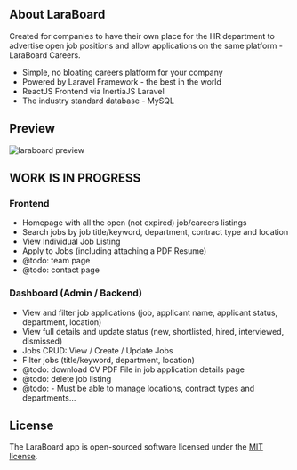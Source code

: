 ## About LaraBoard

Created for companies to have their own place for the HR department to advertise open job positions and allow applications on the same platform - LaraBoard Careers.

-   Simple, no bloating careers platform for your company
-   Powered by Laravel Framework - the best in the world
-   ReactJS Frontend via InertiaJS Laravel
-   The industry standard database - MySQL

## Preview

![laraboard preview](https://raw.githubusercontent.com/crivion/laraboard-careers/master/public/assets/images/laraboard-preview.png)

## WORK IS IN PROGRESS

### Frontend

-   Homepage with all the open (not expired) job/careers listings
-   Search jobs by job title/keyword, department, contract type and location
-   View Individual Job Listing
-   Apply to Jobs (including attaching a PDF Resume)
-   @todo: team page
-   @todo: contact page

### Dashboard (Admin / Backend)

-   View and filter job applications (job, applicant name, applicant status, department, location)
-   View full details and update status (new, shortlisted, hired, interviewed, dismissed)
-   Jobs CRUD: View / Create / Update Jobs
-   Filter jobs (title/keyword, department, location)
-   @todo: download CV PDF File in job application details page
- @todo: delete job listing
- @todo: - Must be able to manage locations, contract types and departments…

## License

The LaraBoard app is open-sourced software licensed under the [MIT license](https://opensource.org/licenses/MIT).
